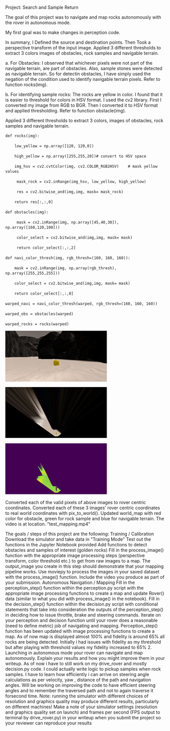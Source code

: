 
Project: Search and Sample Return

The goal of this project was to navigate and map rocks autonomously with the rover in autonomous mode.

My first goal was to make changes in perception code.

In summary, I Defined the source and destination points. Then Took a perspective transform of the input image. Applied 3 different thresholds to extract 3 colors images of obstacles, rock samples and navigable terrain.

a. For Obstacles: I observed that whichever pixels were not part of the navigable terrain, are part of obstacles. Also, sample stones were detected as navigable terrain. So for detectin obstacles, I have simply used the negation of the condition used to identify navigable terrain pixels. Refer to function rocks(img).

b. For identifying sample rocks: The rocks are yellow in color. I found that it is easier to threshold for colors in HSV format. I used the cv2 library. First I converted my image from RGB to BGR. Then I converted it to HSV format and applied thresholding. Refer to function obstacle(img).

Applied 3 different thresholds to extract 3 colors, images of obstacles, rock samples and navigable terrain.

    def rocks(img):
    
        low_yellow = np.array([120, 120,0])

        high_yellow = np.array([255,255,20])# convert to HSV space

        img_hsv = cv2.cvtColor(img, cv2.COLOR_RGB2HSV)    # mask yellow values

         mask_rock = cv2.inRange(img_hsv, low_yellow, high_yellow)

         res = cv2.bitwise_and(img,img, mask= mask_rock)
     
        return res[:,:,0]
        
    def obstacles(img):
    
         mask = cv2.inRange(img, np.array([45,40,30]), np.array([160,120,100]))
    
         color_select = cv2.bitwise_and(img,img, mask= mask)
    
         return color_select[:,:,2]
         
    def navi_color_thresh(img, rgb_thresh=(160, 160, 160)):
    
        mask = cv2.inRange(img, np.array(rgb_thresh), np.array([255,255,255]))

        color_select = cv2.bitwise_and(img,img, mask= mask)

        return color_select[:,:,0]
        
    warped_navi = navi_color_thresh(warped, rgb_thresh=(160, 160, 160))

    warped_obs = obstacles(warped)

    warped_rocks = rocks(warped)
    
   ![Alt text](/rock_img.jpg?raw=true)
   
   ![Alt text](/warped_example.jpg?raw=true)
    
   ![Alt text](/Colored_warped_example2.jpg?raw=true)

    
Converted each of the valid pixels of above images to rover centric coordinates. Converted each of these 3 images' rover centric coordinates to real world coordinates with pix_to_world(). Updated world_map with red color for obstacle, green for rock sample and blue for navigable terrain. The video is at location. "test_mapping.mp4"


The goals / steps of this project are the following:
Training / Calibration
Download the simulator and take data in "Training Mode"
Test out the functions in the Jupyter Notebook provided
Add functions to detect obstacles and samples of interest (golden rocks)
Fill in the process_image() function with the appropriate image processing steps (perspective transform, color threshold etc.) to get from raw images to a map. The output_image you create in this step should demonstrate that your mapping pipeline works.
Use moviepy to process the images in your saved dataset with the process_image() function. Include the video you produce as part of your submission.
Autonomous Navigation / Mapping
Fill in the perception_step() function within the perception.py script with the appropriate image processing functions to create a map and update Rover() data (similar to what you did with process_image() in the notebook).
Fill in the decision_step() function within the decision.py script with conditional statements that take into consideration the outputs of the perception_step() in deciding how to issue throttle, brake and steering commands.
Iterate on your perception and decision function until your rover does a reasonable (need to define metric) job of navigating and mapping.
Perception_step() function has been updated with image processing functions to create a map. As of now map is displayed almost 100% and fidelity is around 65% all rocks are being detected. Initially i had issues with fidelity as my threshold but after playing with threshold values my fidelity increased to 65%
2. Launching in autonomous mode your rover can navigate and map autonomously. Explain your results and how you might improve them in your writeup.
As of now i have to still work on my drive_rover and mostly decision.py code. I could actually write logic to pickup samples when rock samples. I have to learn how efficiently i can arrive on steering angle calculations as per velocity, yaw , distance of the path and navigation angles. Will be working on improving the code to have efficient steering angles and to remember the traversed path and not to again traverse it forsecond time.
Note: running the simulator with different choices of resolution and graphics quality may produce different results, particularly on different machines! Make a note of your simulator settings (resolution and graphics quality set on launch) and frames per second (FPS output to terminal by drive_rover.py) in your writeup when you submit the project so your reviewer can reproduce your results
